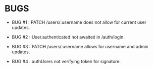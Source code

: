 
# BUGS

- BUG #1 : PATCH /users/:username does not allow for current user updates.

- BUG #2 : User.authenticated not awaited in /auth/login.

- BUG #3 : PATCH /users/:username allows for username and admin updates.

- BUG #4 : authUsers not verifying token for signature.